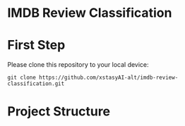 # IMDB Review Classification

# First Step

Please clone this repository to your local device:

`
git clone https://github.com/xstasyAI-alt/imdb-review-classification.git
`

# Project Structure

```

```